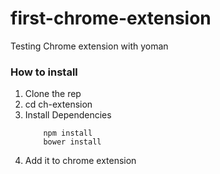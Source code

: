 first-chrome-extension
======================

Testing Chrome extension with yoman

### How to install
1) Clone the rep
2) cd ch-extension
3) Install Dependencies
	```
		npm install
		bower install
	```
4) Add it to chrome extension